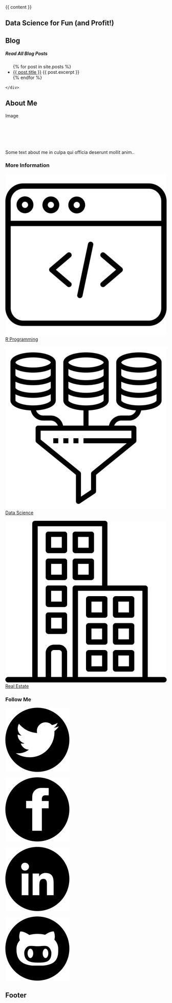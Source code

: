 <body>
  {{ content }}

 <div class="header">
  <h2>Data Science for Fun (and Profit!)</h2>
  
</div>

<div class="row">
  <div class="leftcolumn">
    <div class="card">
      <h2>Blog</h2>
      <h5>Read All Blog Posts</h5>
      <ul>
      {% for post in site.posts %}
      <li>
        <a href="{{ post.url }}">{{ post.title }}</a>
      {{ post.excerpt }}
      </li>
      {% endfor %}
    </ul>

    </div>
 </div>
  <div class="rightcolumn">
    <div class="card">
      <h2>About Me</h2>
      <div class="fakeimg" style="height:100px;">Image</div>
      <p>Some text about me in culpa qui officia deserunt mollit anim..</p>
    </div>
    <div class="card">
      <h3>More Information</h3>
      <div><a href="/R-Programming"><img src="/assets/img/web-programming.svg" alt="R Programming">R Programming</a></div><br>
      <div><a href="/Data-Science"><img src="/assets/img/data-mining.svg" alt="Data Science">Data Science</a></div><br>
      <div><a href="/Real-Estate"><img src="/assets/img/building.svg" alt="Building">Real Estate</a></div>
    </div>
    <div class="card">
      <h3>Follow Me</h3>
      <p><a href="https://twitter.com/jstoetz"><img src="/assets/img/hollow-cut-twitter.svg"></a></p>
      <p><a href="https://facebook.com/jstoetz"><img src="/assets/img/hollow-cut-facebook.svg"></a></p>
      <p><a href="https://www.linkedin.com/in/jstoetz/"><img src="/assets/img/hollow-cut-linkedin.svg"></a></p>
      <p><a href="https://www.github.com/jstoetz"><img src="/assets/img/hollow-cut-github.svg"></a></p>
    </div>
  </div>
</div>

<div class="footer">
  <h2>Footer</h2>
</div>
